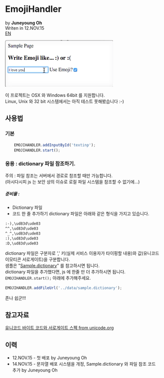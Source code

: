 # EmojiHandler 
by <b>Juneyoung Oh</b><br>
Writen in 12.NOV.15<br>
<a href='README.md'>EN</a>

[![DEMO VIDEO](/sample/demo.png)](/sample/demo.mp4 "DEMO VIDEO")

이 프로젝트는 OSX 와 Windows 64bit 를 지원합니다.<br>
Linux, Unix 와 32 bit 시스템에서는 아직 테스트 못해봤습니다 :-)<br>

## 사용법 
### 기본
``` javascript
	EMOJIHANDLER.addInputById('textinp');
	EMOJIHANDLER.start();
```
### 응용 : dictionary 파일 참조하기.
주의 : 파일 참조는 서버에서 경로로 참조할 때만 가능합니다.<br>
(아시다시피 js 는 보안 상의 이슈로 로컬 파일 시스템을 참조할 수 없기에...)
##### 준비물 :
- Dictionary 파일
- 코드 한 줄 추가하기
dictionary 파일은 아래와 같은 형식을 가지고 있습니다.
``` code
:-),\ud83d\ude03
^^,\ud83d\ude03
^_^,\ud83d\ude03
:),\ud83d\ude03
:D,\ud83d\ude03
```
dictionary 파일은 구분자로 ',' 키(실제 서비스 이용자가 타이핑할 내용)와 값(유니코드 이모티콘 서로게이트)을 구분합니다.<br> 
샘플은 "<a target='_blank' href= '/data/sample.dictionary'>Sample.dictionary</a>" 를 참고하시면 됩니다.<br>
dictionary 파일을 추가했다면, js 에 한줄 만 더 추가하시면 됩니다. `EMOJIHANDLER.start();` 아래에 추가해주세요.
``` javascript
EMOJIHANDLER.addFileUrl('../data/sample.dictionary');
```
존나 쉽군!!!

## 참고자료
<a href='http://www.unicode.org/reports/tr51/' target='_blank'>유니코드 바이트 코드와 서로게이트 스펙 from unicode.org</a>

## 이력
<ul>
  <li>12.NOV.15 - 첫 배포 by Juneyoung Oh</li>
  <li>14.NOV.15 - 문자열 배포 시스템을 개정, Sample.dictionary 와 파일 참조 코드 추가 by Juneyoung Oh</li>
</ul>
